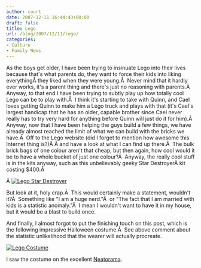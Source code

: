 ```yaml
---
author: court
date: 2007-12-11 16:44:43+00:00
draft: false
title: Lego
url: /blog/2007/12/11/lego/
categories:
- Culture
- Family News
---
```


As the boys get older, I have been trying to insinuate Lego into their lives because that's what parents do, they want to force their kids into liking everythingÂ they liked when they were young.Â  Never mind that it hardly ever works, it's a parent thing and there's just no reasoning with parents.Â  Anyway, to that end I have been trying to subtly play up how totally cool Lego can be to play with.Â  I think it's starting to take with Quinn, and Cael loves getting Quinn to make him a Lego truck and plays with that (it's Cael's largest handicap that he has an older, capable brother since Cael never really has to try very hard for anything before Quinn will just do it for him).Â  Anyway, now that I have been helping the guys build a few things, we have already almost reached the limit of what we can build with the bricks we have.Â  Off to the Lego website (did I forget to mention how awesome this Internet thing is?)Â Â and have a look at what I can find up there.Â  The bulk brick bags of one colour aren't that cheap, but then again, how cool would it be to have a whole bucket of just one colour?Â  Anyway, the really cool stuff is in the kits anyway, such as this unbelievably geeky Star DestroyerÂ kit costing $400.Â 

Â [![Lego Star Destroyer](http://www.vallentyne.com/blog/wp-content/uploads/2007/12/stardestroyer.JPG)
](http://www.vallentyne.com/blog/wp-content/uploads/2007/12/stardestroyer.JPG)

But look at it, holy crap.Â  This would certainly make a statement, wouldn't it?Â  Something like "I am a huge nerd."Â  or "The fact that I am married with kids is a statistic anomaly."Â  I mean I wouldn't want to have it in my house, but it would be a blast to build once.

And finally, I almost forgot to put the finishing touch on this post, which is the following impressive Halloween costume.Â  See above comment about the statistic unlikelihood that the wearer will actually procreate.

[![Lego Costume](http://www.vallentyne.com/blog/wp-content/uploads/2007/12/lego-minifig-costume.jpg)
](http://www.vallentyne.com/blog/wp-content/uploads/2007/12/lego-minifig-costume.jpg)

I saw the costume on the excellent [Neatorama](http://www.neatorama.com/2007/12/10/lego-minifig-costume/).
